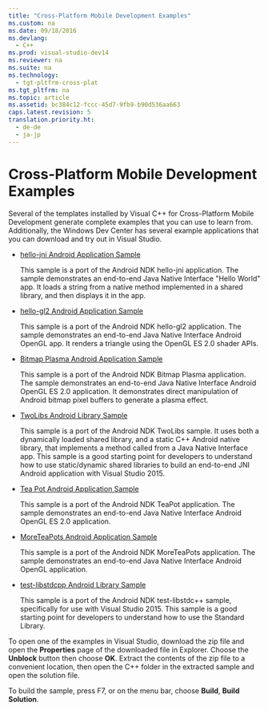 ```yaml
---
title: "Cross-Platform Mobile Development Examples"
ms.custom: na
ms.date: 09/18/2016
ms.devlang: 
  - C++
ms.prod: visual-studio-dev14
ms.reviewer: na
ms.suite: na
ms.technology: 
  - tgt-pltfrm-cross-plat
ms.tgt_pltfrm: na
ms.topic: article
ms.assetid: bc384c12-fccc-45d7-9fb9-b90d536aa663
caps.latest.revision: 5
translation.priority.ht: 
  - de-de
  - ja-jp
---
```

# Cross-Platform Mobile Development Examples
Several of the templates installed by Visual C++ for Cross-Platform Mobile Development generate complete examples that you can use to learn from. Additionally, the Windows Dev Center has several example applications that you can download and try out in Visual Studio.  
  
-   [hello-jni Android Application Sample](https://code.msdn.microsoft.com/hello-jni-Android-790ab73d)  
  
     This sample is a port of the Android NDK hello-jni application. The sample demonstrates an end-to-end Java Native Interface "Hello World" app. It loads a string from a native method implemented in a shared library, and then displays it in the app.  
  
-   [hello-gl2 Android Application Sample](https://code.msdn.microsoft.com/hello-gl2-Android-3b61896c)  
  
     This sample is a port of the Android NDK hello-gl2 application. The sample demonstrates an end-to-end Java Native Interface Android OpenGL app. It renders a triangle using the OpenGL ES 2.0 shader APIs.  
  
-   [Bitmap Plasma Android Application Sample](https://code.msdn.microsoft.com/Bitmap-Plasma-Android-77ae296a)  
  
     This sample is a port of the Android NDK Bitmap Plasma application. The sample demonstrates an end-to-end Java Native Interface Android OpenGL ES 2.0 application. It demonstrates direct manipulation of Android bitmap pixel buffers to generate a plasma effect.  
  
-   [TwoLibs Android Library Sample](https://code.msdn.microsoft.com/TwoLibs-Android-Library-6396e5c4)  
  
     This sample is a port of the Android NDK TwoLibs sample. It uses both a dynamically loaded shared library, and a static C++ Android native library, that implements a method called from a Java Native Interface app. This sample is a good starting point for developers to understand how to use static/dynamic shared libraries to build an end-to-end JNI Android application with Visual Studio 2015.  
  
-   [Tea Pot Android Application Sample](https://code.msdn.microsoft.com/Tea-Pot-Android-Application-e7c05d73)  
  
     This sample is a port of the Android NDK TeaPot application. The sample demonstrates an end-to-end Java Native Interface Android OpenGL ES 2.0 application.  
  
-   [MoreTeaPots Android Application Sample](https://code.msdn.microsoft.com/MoreTeaPots-Android-a9bd8549)  
  
     This sample is a port of the Android NDK MoreTeaPots application. The sample demonstrates an end-to-end Java Native Interface Android OpenGL application.  
  
-   [test-libstdcpp Android Library Sample](https://code.msdn.microsoft.com/test-libstdcpp-Android-00b548f5)  
  
     This sample is a port of the Android NDK test-libstdc++ sample, specifically for use with Visual Studio 2015. This sample is a good starting point for developers to understand how to use the Standard Library.  
  
 To open one of the examples in Visual Studio, download the zip file and open the **Properties** page of the downloaded file in Explorer. Choose the **Unblock** button then choose **OK**. Extract the contents of the zip file to a convenient location, then open the C++ folder in the extracted sample and open the solution file.  
  
 To build the sample, press F7, or on the menu bar, choose **Build**, **Build Solution**.